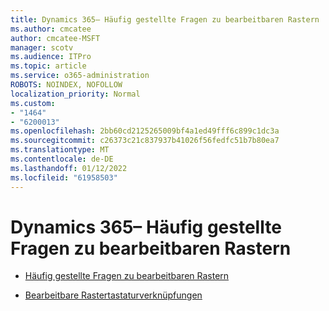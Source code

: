 ```yaml
---
title: Dynamics 365– Häufig gestellte Fragen zu bearbeitbaren Rastern
ms.author: cmcatee
author: cmcatee-MSFT
manager: scotv
ms.audience: ITPro
ms.topic: article
ms.service: o365-administration
ROBOTS: NOINDEX, NOFOLLOW
localization_priority: Normal
ms.custom:
- "1464"
- "6200013"
ms.openlocfilehash: 2bb60cd2125265009bf4a1ed49fff6c899c1dc3a
ms.sourcegitcommit: c26373c21c837937b41026f56fedfc51b7b80ea7
ms.translationtype: MT
ms.contentlocale: de-DE
ms.lasthandoff: 01/12/2022
ms.locfileid: "61958503"
---
```

# <a name="dynamics-365-editable-grid-faqs"></a>Dynamics 365– Häufig gestellte Fragen zu bearbeitbaren Rastern

* [Häufig gestellte Fragen zu bearbeitbaren Rastern](https://docs.microsoft.com/dynamics365/customer-engagement/customize/make-grids-lists-editable-custom-control#frequently-asked-questions-faqs)

* [Bearbeitbare Rastertastaturverknüpfungen](https://docs.microsoft.com/dynamics365/customer-engagement/basics/keyboard-shortcuts#editable-grids-views)
